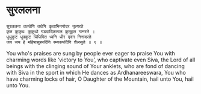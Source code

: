 # सुरललना

```
सुरललना ततथेयि तथेयि कृताभिनयोदर नृत्यरते
कृत कुकुथः कुकुथो गडदादिकताल कुतूहल गानरते ।
धुधुकुट धुक्कुट धिंधिमित ध्वनि धीर मृदंग निनादरते
जय जय हे महिषासुरमर्दिनि रम्यकपर्दिनि शैलसुते ॥ ९ ॥
```


You who's praises are sung by people ever eager to praise You with charming words like ‘victory to You’, who captivate even Siva, the Lord of all beings with the clinging sound of Your anklets, who are fond of dancing with Siva in the sport in which He dances as Ardhanareeswara, You who have charming locks of hair, O Daughter of the Mountain, hail unto You, hail unto You.
